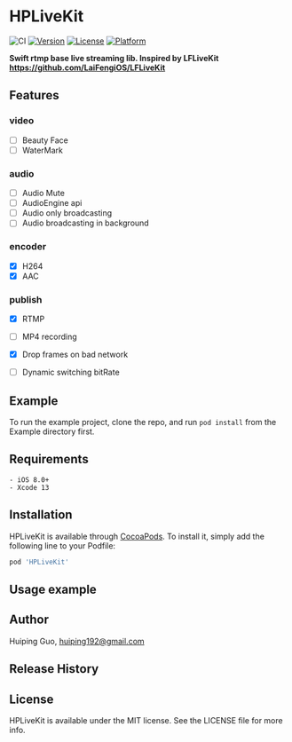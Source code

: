 # HPLiveKit

![CI](https://github.com/huiping192/HPLiveKit/workflows/CI/badge.svg)
[![Version](https://img.shields.io/cocoapods/v/HPLiveKit.svg?style=flat)](https://cocoapods.org/pods/HPLiveKit)
[![License](https://img.shields.io/cocoapods/l/HPLiveKit.svg?style=flat)](https://cocoapods.org/pods/HPLiveKit)
[![Platform](https://img.shields.io/cocoapods/p/HPLiveKit.svg?style=flat)](https://cocoapods.org/pods/HPLiveKit)


**Swift rtmp base live streaming lib. Inspired by LFLiveKit https://github.com/LaiFengiOS/LFLiveKit**


## Features

### video
- [ ]   Beauty Face
- [ ]   WaterMark

### audio
- [ ] 	Audio Mute
- [ ]   AudioEngine api
- [ ]   Audio only broadcasting 
- [ ]   Audio broadcasting in background

### encoder
- [x]   H264
- [x]   AAC

### publish

- [x] 	RTMP 
- [ ] 	MP4 recording
- [x] 	Drop frames on bad network 
- [ ] 	Dynamic switching bitRate




## Example

To run the example project, clone the repo, and run `pod install` from the Example directory first.

## Requirements
    - iOS 8.0+
    - Xcode 13
    
## Installation

HPLiveKit is available through [CocoaPods](https://cocoapods.org). To install
it, simply add the following line to your Podfile:

```ruby
pod 'HPLiveKit'
```

## Usage example 


## Author

Huiping Guo, huiping192@gmail.com

## Release History

## License

HPLiveKit is available under the MIT license. See the LICENSE file for more info.
